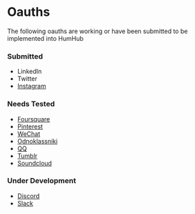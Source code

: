 # Oauths
The following oauths are working or have been submitted to be implemented into HumHub

### Submitted
- LinkedIn
- Twitter
- [Instagram](/oauth/Instagram)

### Needs Tested
- [Foursquare](/oauth/Foursquare)
- [Pinterest](/oauth/Pinterest)
- [WeChat](/oauth/WeChat)
- [Odnoklassniki](/oauth/Odnoklassniki)
- [QQ](/oauth/QQ)
- [Tumblr](/oauth/Tumblr)
- [Soundcloud](/oauth/Soundcloud)

### Under Development
- [Discord](/oauth/Discord)
- [Slack](/oauth/Slack)
